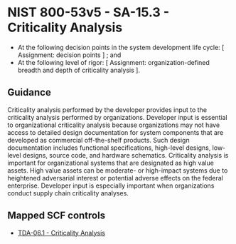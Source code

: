 # NIST 800-53v5 - SA-15.3 - Criticality Analysis
- At the following decision points in the system development life cycle: \[ Assignment: decision points \] ; and
- At the following level of rigor: \[ Assignment: organization-defined breadth and depth of criticality analysis \].
## Guidance
Criticality analysis performed by the developer provides input to the criticality analysis performed by organizations. Developer input is essential to organizational criticality analysis because organizations may not have access to detailed design documentation for system components that are developed as commercial off-the-shelf products. Such design documentation includes functional specifications, high-level designs, low-level designs, source code, and hardware schematics. Criticality analysis is important for organizational systems that are designated as high value assets. High value assets can be moderate- or high-impact systems due to heightened adversarial interest or potential adverse effects on the federal enterprise. Developer input is especially important when organizations conduct supply chain criticality analyses.
## Mapped SCF controls
- [TDA-06.1 - Criticality Analysis](../scf/tda-061-criticalityanalysis.md)
